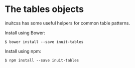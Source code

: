 # The tables objects

inuitcss has some useful helpers for common table patterns.

Install using Bower:

    $ bower install --save inuit-tables

Install using npm:

    $ npm install --save inuit-tables
